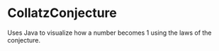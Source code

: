 # CollatzConjecture
Uses Java to visualize how a number becomes 1 using the laws of the conjecture.
